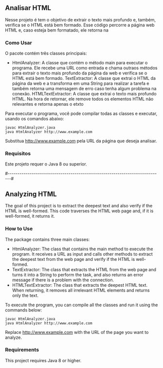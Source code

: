 ## Analisar HTML
Nesse projeto é tem o objetivo de extrair o texto mais profundo e, também, verifica se o HTML está bem formado. Esse código percorre a página web HTML e, caso esteja bem formatado, ele retorna na 

### Como Usar
O pacote contém três classes principais:

- HtmlAnalyzer: A classe que contém o método main para executar o programa. Ele recebe uma URL como entrada e chama outraos métodos para extrair o texto mais profundo da página da web e verifica se o HTML está bem formado.
TextExtractor: A classe que extrai o HTML da página da web e a transforma em uma String para realizar a tarefa e também retorna uma mensagem de erro caso tenha algum problema na conexão.
HTMLTextExtractor: A classe que extrai o texto mais profundo HTML. Na hora de retornar, ele remove todos os elementos HTML não relevantes e retorna apenas o etxto


Para executar o programa, você pode compilar todas as classes e executar, usando os comandos abaixo:
```
javac HtmlAnalyzer.java 
java HtmlAnalyzer http://www.example.com
```
Substitua http://www.example.com pela URL da página que deseja analisar.

### Requisitos
Este projeto requer o Java 8 ou superior.

#-------------------------------------------------------------------------------#

## Analyzing HTML
The goal of this project is to extract the deepest text and also verify if the HTML is well-formed. This code traverses the HTML web page and, if it is well-formed, it returns it.

### How to Use
The package contains three main classes:

- HtmlAnalyzer: The class that contains the main method to execute the program. It receives a URL as input and calls other methods to extract the deepest text from the web page and verify if the HTML is well-formed.
- TextExtractor: The class that extracts the HTML from the web page and turns it into a String to perform the task, and also returns an error message if there is a problem with the connection.
- HTMLTextExtractor: The class that extracts the deepest HTML text. When returning, it removes all irrelevant HTML elements and returns only the text.

To execute the program, you can compile all the classes and run it using the commands below:
```
javac HtmlAnalyzer.java
java HtmlAnalyzer http://www.example.com
```
Replace http://www.example.com with the URL of the page you want to analyze.

### Requirements
This project requires Java 8 or higher.
